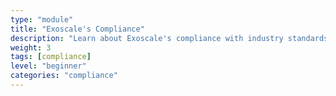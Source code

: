 ```yaml
---
type: "module"
title: "Exoscale's Compliance"
description: "Learn about Exoscale's compliance with industry standards and regulations, including data protection and security measures."
weight: 3
tags: [compliance]
level: "beginner"
categories: "compliance"
---
```

